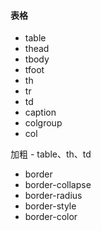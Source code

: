 






#### 表格


* table
* thead
* tbody
* tfoot
* th
* tr
* td
* caption
* colgroup
* col



加粗 - table、th、td

* border
* border-collapse
* border-radius
* border-style
* border-color
